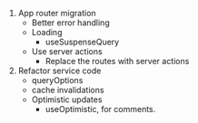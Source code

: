 1. App router migration
   - Better error handling
   - Loading
     - useSuspenseQuery
   - Use server actions
     - Replace the routes with server actions
2. Refactor service code
   - queryOptions
   - cache invalidations
   - Optimistic updates
     - useOptimistic, for comments.
